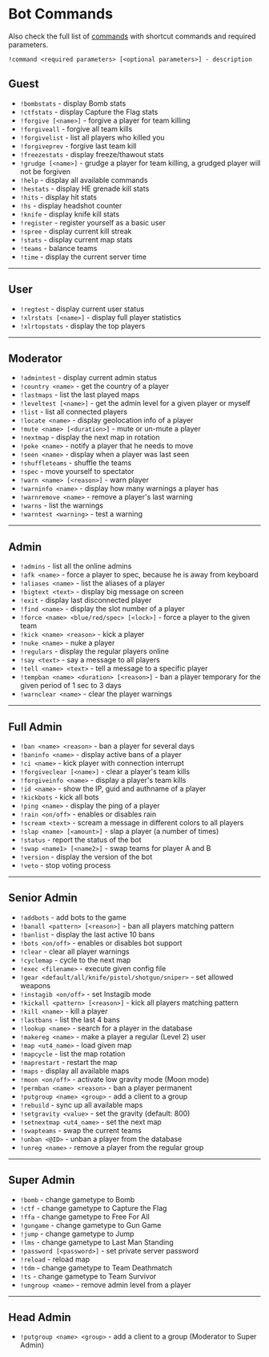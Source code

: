 # Bot Commands

Also check the full list of [commands](https://spunkybot.de/docs/commands) with shortcut commands and required parameters.

```
!command <required parameters> [<optional parameters>] - description
```

## Guest

* `!bombstats` - display Bomb stats
* `!ctfstats` - display Capture the Flag stats
* `!forgive [<name>]` - forgive a player for team killing
* `!forgiveall` - forgive all team kills
* `!forgivelist` - list all players who killed you
* `!forgiveprev` - forgive last team kill
* `!freezestats` - display freeze/thawout stats
* `!grudge [<name>]` - grudge a player for team killing, a grudged player will not be forgiven
* `!help` - display all available commands
* `!hestats` - display HE grenade kill stats
* `!hits` - display hit stats
* `!hs` - display headshot counter
* `!knife` - display knife kill stats
* `!register` - register yourself as a basic user
* `!spree` - display current kill streak
* `!stats` - display current map stats
* `!teams` - balance teams
* `!time` - display the current server time

----

## User

* `!regtest` - display current user status
* `!xlrstats [<name>]` - display full player statistics
* `!xlrtopstats` - display the top players

----

## Moderator

* `!admintest` - display current admin status
* `!country <name>` - get the country of a player
* `!lastmaps` - list the last played maps
* `!leveltest [<name>]` - get the admin level for a given player or myself
* `!list` - list all connected players
* `!locate <name>` - display geolocation info of a player
* `!mute <name> [<duration>]` - mute or un-mute a player
* `!nextmap` - display the next map in rotation
* `!poke <name>` - notify a player that he needs to move
* `!seen <name>` - display when a player was last seen
* `!shuffleteams` - shuffle the teams
* `!spec` - move yourself to spectator
* `!warn <name> [<reason>]` - warn player
* `!warninfo <name>` - display how many warnings a player has
* `!warnremove <name>` - remove a player's last warning
* `!warns` - list the warnings
* `!warntest <warning>` - test a warning

----

## Admin

* `!admins` - list all the online admins
* `!afk <name>` - force a player to spec, because he is away from keyboard
* `!aliases <name>` - list the aliases of a player
* `!bigtext <text>` - display big message on screen
* `!exit` - display last disconnected player
* `!find <name>` - display the slot number of a player
* `!force <name> <blue/red/spec> [<lock>]` - force a player to the given team
* `!kick <name> <reason>` - kick a player
* `!nuke <name>` - nuke a player
* `!regulars` - display the regular players online
* `!say <text>` - say a message to all players
* `!tell <name> <text>` - tell a message to a specific player
* `!tempban <name> <duration> [<reason>]` - ban a player temporary for the given period of 1 sec to 3 days
* `!warnclear <name>` - clear the player warnings

----

## Full Admin

* `!ban <name> <reason>` - ban a player for several days
* `!baninfo <name>` - display active bans of a player
* `!ci <name>` - kick player with connection interrupt
* `!forgiveclear [<name>]` - clear a player's team kills
* `!forgiveinfo <name>` - display a player's team kills
* `!id <name>` - show the IP, guid and authname of a player
* `!kickbots` - kick all bots
* `!ping <name>` - display the ping of a player
* `!rain <on/off>` - enables or disables rain
* `!scream <text>` - scream a message in different colors to all players
* `!slap <name> [<amount>]` - slap a player (a number of times)
* `!status` - report the status of the bot
* `!swap <name1> [<name2>]` - swap teams for player A and B
* `!version` - display the version of the bot
* `!veto` - stop voting process

----

## Senior Admin

* `!addbots` - add bots to the game
* `!banall <pattern> [<reason>]` - ban all players matching pattern
* `!banlist` - display the last active 10 bans
* `!bots <on/off>` - enables or disables bot support
* `!clear` - clear all player warnings
* `!cyclemap` - cycle to the next map
* `!exec <filename>` - execute given config file
* `!gear <default/all/knife/pistol/shotgun/sniper>` - set allowed weapons
* `!instagib <on/off>` - set Instagib mode
* `!kickall <pattern> [<reason>]` - kick all players matching pattern
* `!kill <name>` - kill a player
* `!lastbans` - list the last 4 bans
* `!lookup <name>` - search for a player in the database
* `!makereg <name>` - make a player a regular (Level 2) user
* `!map <ut4_name>` - load given map
* `!mapcycle` - list the map rotation
* `!maprestart` - restart the map
* `!maps` - display all available maps
* `!moon <on/off>` - activate low gravity mode (Moon mode)
* `!permban <name> <reason>` - ban a player permanent
* `!putgroup <name> <group>` - add a client to a group
* `!rebuild` - sync up all available maps
* `!setgravity <value>` - set the gravity (default: 800)
* `!setnextmap <ut4_name>` - set the next map
* `!swapteams` - swap the current teams
* `!unban <@ID>` - unban a player from the database
* `!unreg <name>` - remove a player from the regular group

----

## Super Admin

* `!bomb` - change gametype to Bomb
* `!ctf` - change gametype to Capture the Flag
* `!ffa` - change gametype to Free For All
* `!gungame` - change gametype to Gun Game
* `!jump` - change gametype to Jump
* `!lms` - change gametype to Last Man Standing
* `!password [<password>]` - set private server password
* `!reload` - reload map
* `!tdm` - change gametype to Team Deathmatch
* `!ts` - change gametype to Team Survivor
* `!ungroup <name>` - remove admin level from a player

----

## Head Admin

* `!putgroup <name> <group>` - add a client to a group (Moderator to Super Admin)
